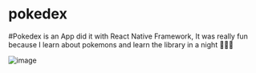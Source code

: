 # pokedex
#Pokedex is an App did it with React Native Framework, It was really fun because I learn about pokemons and learn the library in a night 💚✌🏽


![image](https://user-images.githubusercontent.com/31372667/206977787-f7aa075a-b126-4ebf-8aa1-8220c1dedc9d.png)
